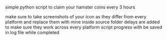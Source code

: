 simple python script to claim your hamster coins every 3 hours


make sure to take screenshots of your icon as they differ from every platform and replace them with mine inside source folder 
delays are added to make sure they work across every platform
script progress with be saved in log file while completed
